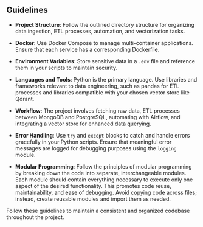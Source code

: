 ## Guidelines

- **Project Structure**: Follow the outlined directory structure for organizing data ingestion, ETL processes, automation, and vectorization tasks.

- **Docker**: Use Docker Compose to manage multi-container applications. Ensure that each service has a corresponding Dockerfile.

- **Environment Variables**: Store sensitive data in a `.env` file and reference them in your scripts to maintain security.

- **Languages and Tools**: Python is the primary language. Use libraries and frameworks relevant to data engineering, such as pandas for ETL processes and libraries compatible with your chosen vector store like Qdrant.

- **Workflow**: The project involves fetching raw data, ETL processes between MongoDB and PostgreSQL, automating with Airflow, and integrating a vector store for enhanced data querying.

- **Error Handling**: Use `try` and `except` blocks to catch and handle errors gracefully in your Python scripts. Ensure that meaningful error messages are logged for debugging purposes using the `logging` module.

- **Modular Programming**: Follow the principles of modular programming by breaking down the code into separate, interchangeable modules. Each module should contain everything necessary to execute only one aspect of the desired functionality. This promotes code reuse, maintainability, and ease of debugging. Avoid copying code across files; instead, create reusable modules and import them as needed.

Follow these guidelines to maintain a consistent and organized codebase throughout the project.
